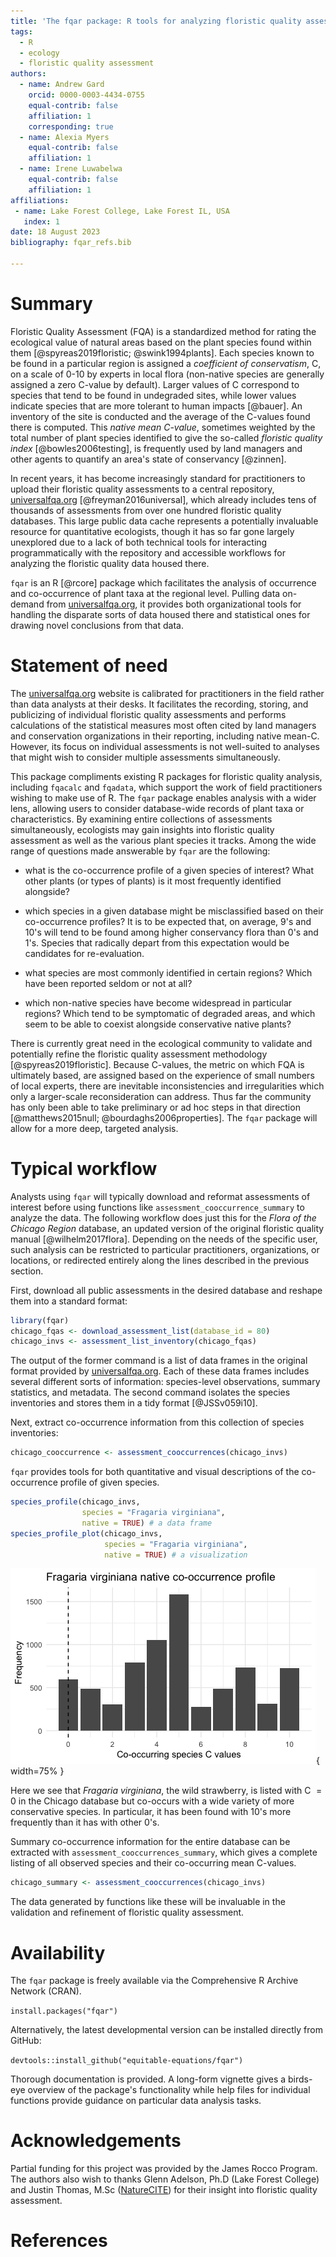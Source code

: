 ```yaml
---
title: 'The fqar package: R tools for analyzing floristic quality assessment data'
tags:
  - R
  - ecology
  - floristic quality assessment
authors:
  - name: Andrew Gard
    orcid: 0000-0003-4434-0755
    equal-contrib: false
    affiliation: 1
    corresponding: true 
  - name: Alexia Myers
    equal-contrib: false 
    affiliation: 1
  - name: Irene Luwabelwa
    equal-contrib: false 
    affiliation: 1    
affiliations:
 - name: Lake Forest College, Lake Forest IL, USA
   index: 1
date: 18 August 2023
bibliography: fqar_refs.bib

---
```


# Summary

Floristic Quality Assessment (FQA) is a standardized method for rating the ecological value of natural areas based on the plant species found within them [@spyreas2019floristic; @swink1994plants]. Each species known to be found in a particular region is assigned a *coefficient of conservatism*, C, on a scale of 0-10 by experts in local flora (non-native species are generally assigned a zero C-value by default). Larger values of C correspond to species that tend to be found in undegraded sites, while lower values indicate species that are more tolerant to human impacts [@bauer]. An inventory of the site is conducted and the average of the C-values found there is computed. This *native mean C-value*, sometimes weighted by the total number of plant species identified to give the so-called *floristic quality index* [@bowles2006testing], is frequently used by land managers and other agents to quantify an area's state of conservancy [@zinnen]. 

In recent years, it has become increasingly standard for practitioners to upload their floristic quality assessments to a central repository, [universalfqa.org](https://universalfqa.org/) [@freyman2016universal], which already includes tens of thousands of assessments from over one hundred floristic quality databases. This large public data cache represents a potentially invaluable resource for quantitative ecologists, though it has so far gone largely unexplored due to a lack of both technical tools for interacting programmatically with the repository and accessible workflows for analyzing the floristic quality data housed there. 

`fqar` is an R [@rcore] package which facilitates the analysis of occurrence and co-occurrence of plant taxa at the regional level. Pulling data on-demand from  [universalfqa.org](https://universalfqa.org/), it provides both organizational tools for handling the disparate sorts of data housed there and statistical ones for drawing novel conclusions from that data. 

# Statement of need

The [universalfqa.org](https://universalfqa.org/) website is calibrated for practitioners in the field rather than data analysts at their desks. It facilitates the recording, storing, and publicizing of individual floristic quality assessments and performs calculations of the statistical measures most often cited by land managers and conservation organizations in their reporting, including native mean-C. However, its focus on individual assessments is not well-suited to analyses that might wish to consider multiple assessments simultaneously.

This package compliments existing R packages for floristic quality analysis, including `fqacalc` and `fqadata`, which support the work of field practitioners wishing to make use of R. The `fqar` package enables analysis with a wider lens, allowing users to consider database-wide records of plant taxa or characteristics. By examining entire collections of assessments simultaneously, ecologists may gain insights into floristic quality assessment as well as the various plant species it tracks. Among the wide range of questions made answerable by `fqar` are the following:

- what is the co-occurrence profile of a given species of interest? What other plants (or types of plants) is it most frequently identified alongside?

- which species in a given database might be misclassified based on their co-occurrence profiles? It is to be expected that, on average, 9's and 10's will tend to be found among higher conservancy flora than 0's and 1's. Species that radically depart from this expectation would be candidates for re-evaluation. 

- what species are most commonly identified in certain regions? Which have been reported seldom or not at all?

- which non-native species have become widespread in particular regions? Which tend to be symptomatic of degraded areas, and which seem to be able to coexist alongside conservative native plants?

There is currently great need in the ecological community to validate and potentially refine the floristic quality assessment methodology [@spyreas2019floristic]. Because C-values, the metric on which FQA is ultimately based, are assigned based on the experience of small numbers of local experts, there are inevitable inconsistencies and irregularities which only a larger-scale reconsideration can address. Thus far the community has only been able to take preliminary or ad hoc steps in that direction [@matthews2015null; @bourdaghs2006properties]. The `fqar` package will allow for a more deep, targeted analysis.

# Typical workflow

Analysts using `fqar` will typically download and reformat assessments of interest before using functions like `assessment_cooccurrence_summary` to analyze the data. The following workflow does just this for the *Flora of the Chicago Region* database, an updated version of the original floristic quality manual [@wilhelm2017flora]. Depending on the needs of the specific user, such analysis can be restricted to particular practitioners, organizations, or locations, or redirected entirely along the lines described in the previous section.

First, download all public assessments in the desired database and reshape them into a standard format:

```r
library(fqar)
chicago_fqas <- download_assessment_list(database_id = 80)
chicago_invs <- assessment_list_inventory(chicago_fqas)
```

The output of the former command is a list of data frames in the original format provided by [universalfqa.org](https://universalfqa.org/). Each of these data frames includes several different sorts of information: species-level observations, summary statistics, and metadata. The second command isolates the species inventories and stores them in a tidy format [@JSSv059i10].  

Next, extract co-occurrence information from this collection of species inventories:

```r
chicago_cooccurrence <- assessment_cooccurrences(chicago_invs)
````

`fqar` provides tools for both quantitative and visual descriptions of the co-occurrence profile of given species. 

```r
species_profile(chicago_invs, 
                species = "Fragaria virginiana", 
                native = TRUE) # a data frame
species_profile_plot(chicago_invs, 
                     species = "Fragaria virginiana",
                     native = TRUE) # a visualization
```

![\label{fig:strawberry}](strawberry_plot.png){ width=75% }

Here we see that *Fragaria virginiana*, the wild strawberry, is listed with C $=0$ in the Chicago database but co-occurs with a wide variety of more conservative species. In particular, it has been found with 10's more frequently than it has with other 0's. 

Summary co-occurrence information for the entire database can be extracted with `assessment_cooccurrences_summary`, which gives a complete listing of all observed species and their co-occurring mean C-values.

```r
chicago_summary <- assessment_cooccurrences(chicago_invs)
```

The data generated by functions like these will be invaluable in the validation and refinement of floristic quality assessment.

# Availability

The `fqar` package is freely available via the Comprehensive R Archive Network (CRAN). 

`install.packages("fqar")`

Alternatively, the latest developmental version can be installed directly from GitHub:

`devtools::install_github("equitable-equations/fqar")`

Thorough documentation is provided. A long-form vignette gives a birds-eye overview of the package's functionality while help files for individual functions provide guidance on particular data analysis tasks. 

# Acknowledgements

Partial funding for this project was provided by the James Rocco Program. The authors also wish to thanks Glenn Adelson, Ph.D  (Lake Forest College) and Justin Thomas, M.Sc ([NatureCITE](https://www.naturecite.org/)) for their insight into floristic quality assessment. 

# References

